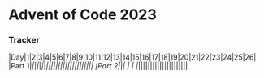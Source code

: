 # Advent of Code 2023

### Tracker
|Day|1|2|3|4|5|6|7|8|9|10|11|12|13|14|15|16|17|18|19|20|21|22|23|24|25|26|
|Part 1|*|*|*|*|*|*|*||||||||||||||||||||
|Part 2|*|*| | | |*|||||||||||||||||||||
